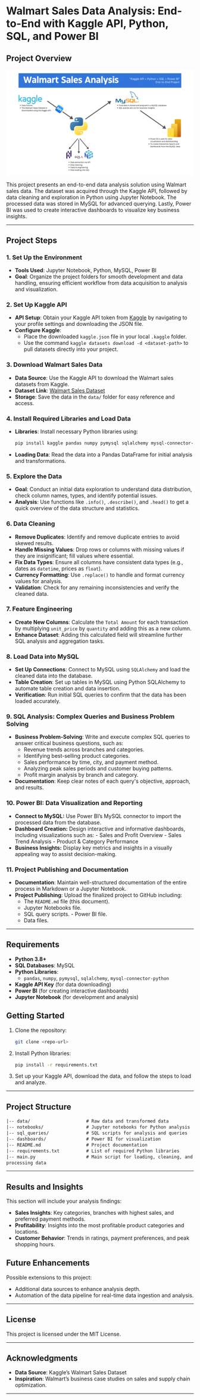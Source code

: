 # Walmart Sales Data Analysis: End-to-End with Kaggle API, Python, SQL, and Power BI 

## Project Overview

![Project Pipeline](https://github.com/SushantChavan1999/Walmart_Sales/blob/main/Workflow_Diagram_Walmart_Sales_Analysis.png)

This project presents an end-to-end data analysis solution using Walmart sales data. The dataset was acquired through the Kaggle API, followed by data cleaning and exploration in Python using Jupyter Notebook. The processed data was stored in MySQL for advanced querying. Lastly, Power BI was used to create interactive dashboards to visualize key business insights.

---

## Project Steps

### 1. Set Up the Environment
   - **Tools Used**: Jupyter Notebook, Python, MySQL, Power BI 
   - **Goal**: Organize the project folders for smooth development and data handling, ensuring efficient workflow from data acquisition to analysis and visualization.

### 2. Set Up Kaggle API
   - **API Setup**: Obtain your Kaggle API token from [Kaggle](https://www.kaggle.com/) by navigating to your profile settings and downloading the JSON file.
   - **Configure Kaggle**: 
      - Place the downloaded `kaggle.json` file in your local `.kaggle` folder.
      - Use the command `kaggle datasets download -d <dataset-path>` to pull datasets directly into your project.

### 3. Download Walmart Sales Data
   - **Data Source**: Use the Kaggle API to download the Walmart sales datasets from Kaggle.
   - **Dataset Link**: [Walmart Sales Dataset](https://www.kaggle.com/najir0123/walmart-10k-sales-datasets)
   - **Storage**: Save the data in the `data/` folder for easy reference and access.

### 4. Install Required Libraries and Load Data
   - **Libraries**: Install necessary Python libraries using:
     ```bash
     pip install kaggle pandas numpy pymysql sqlalchemy mysql-connector-python
     ```
   - **Loading Data**: Read the data into a Pandas DataFrame for initial analysis and transformations.

### 5. Explore the Data
   - **Goal**: Conduct an initial data exploration to understand data distribution, check column names, types, and identify potential issues.
   - **Analysis**: Use functions like `.info()`, `.describe()`, and `.head()` to get a quick overview of the data structure and statistics.

### 6. Data Cleaning
   - **Remove Duplicates**: Identify and remove duplicate entries to avoid skewed results.
   - **Handle Missing Values**: Drop rows or columns with missing values if they are insignificant; fill values where essential.
   - **Fix Data Types**: Ensure all columns have consistent data types (e.g., dates as `datetime`, prices as `float`).
   - **Currency Formatting**: Use `.replace()` to handle and format currency values for analysis.
   - **Validation**: Check for any remaining inconsistencies and verify the cleaned data.

### 7. Feature Engineering
   - **Create New Columns**: Calculate the `Total Amount` for each transaction by multiplying `unit_price` by `quantity` and adding this as a new column.
   - **Enhance Dataset**: Adding this calculated field will streamline further SQL analysis and aggregation tasks.

### 8. Load Data into MySQL
   - **Set Up Connections**: Connect to MySQL using `SQLAlchemy` and load the cleaned data into the database.
   - **Table Creation**: Set up tables in MySQL using Python SQLAlchemy to automate table creation and data insertion.
   - **Verification**: Run initial SQL queries to confirm that the data has been loaded accurately.

### 9. SQL Analysis: Complex Queries and Business Problem Solving
   - **Business Problem-Solving**: Write and execute complex SQL queries to answer critical business questions, such as:
     - Revenue trends across branches and categories.
     - Identifying best-selling product categories.
     - Sales performance by time, city, and payment method.
     - Analyzing peak sales periods and customer buying patterns.
     - Profit margin analysis by branch and category.
   - **Documentation**: Keep clear notes of each query's objective, approach, and results.

### 10. Power BI: Data Visualization and Reporting
   - **Connect to MySQL:** Use Power BI’s MySQL connector to import the processed data from the database.
   - **Dashboard Creation:** Design interactive and informative dashboards, including visualizations such as:
	- Sales and Profit Overview
	- Sales Trend Analysis
	- Product & Category Performance
   - **Business Insights:** Display key metrics and insights in a visually appealing way to assist decision-making.

### 11. Project Publishing and Documentation
   - **Documentation**: Maintain well-structured documentation of the entire process in Markdown or a Jupyter Notebook.
   - **Project Publishing**: Upload the finalized project to GitHub including:
    	- The `README.md` file (this document).
     	- Jupyter Notebooks file.
     	- SQL query scripts.
	- Power BI file.
     	- Data files.
	
---

## Requirements

- **Python 3.8+**
- **SQL Databases**: MySQL
- **Python Libraries**:
  - `pandas`, `numpy`, `pymysql`, `sqlalchemy`, `mysql-connector-python`
- **Kaggle API Key** (for data downloading)
- **Power BI** (for creating interactive dashboards)
- **Jupyter Notebook** (for development and analysis)

## Getting Started

1. Clone the repository:
   ```bash
   git clone <repo-url>
   ```
2. Install Python libraries:
   ```bash
   pip install -r requirements.txt
   ```
3. Set up your Kaggle API, download the data, and follow the steps to load and analyze.

---

## Project Structure

```plaintext
|-- data/                     # Raw data and transformed data
|-- notebooks/                # Jupyter notebooks for Python analysis
|-- sql_queries/              # SQL scripts for analysis and queries
|-- dashboards/               # Power BI for visualization
|-- README.md                 # Project documentation
|-- requirements.txt          # List of required Python libraries
|-- main.py                   # Main script for loading, cleaning, and processing data
```
---

## Results and Insights

This section will include your analysis findings:
- **Sales Insights**: Key categories, branches with highest sales, and preferred payment methods.
- **Profitability**: Insights into the most profitable product categories and locations.
- **Customer Behavior**: Trends in ratings, payment preferences, and peak shopping hours.

## Future Enhancements

Possible extensions to this project:
- Additional data sources to enhance analysis depth.
- Automation of the data pipeline for real-time data ingestion and analysis.

---

## License

This project is licensed under the MIT License. 

---

## Acknowledgments

- **Data Source**: Kaggle’s Walmart Sales Dataset
- **Inspiration**: Walmart’s business case studies on sales and supply chain optimization.

---
